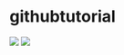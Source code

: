 # githubtutorial

<img src="https://user-images.githubusercontent.com/54366663/94993413-7b89aa00-05ae-11eb-8fdb-a12aa1e65885.jpeg">                      <img src="https://user-images.githubusercontent.com/54366663/94993413-7b89aa00-05ae-11eb-8fdb-a12aa1e65885.jpeg">


